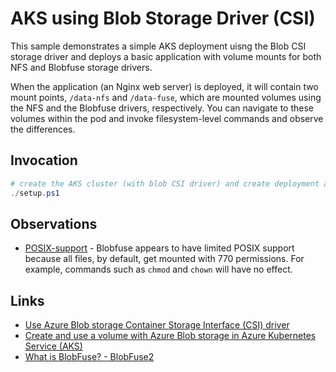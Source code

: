 # AKS using Blob Storage Driver (CSI)

This sample demonstrates a simple AKS deployment uisng the Blob CSI storage driver and deploys a basic application with volume mounts for both NFS and Blobfuse storage drivers. 

When the application (an Nginx web server) is deployed, it will contain two mount points, `/data-nfs` and `/data-fuse`, which are mounted volumes using the NFS and the Blobfuse drivers, respectively. You can navigate to these volumes within the pod and invoke filesystem-level commands and observe the differences. 

## Invocation

```powershell
# create the AKS cluster (with blob CSI driver) and create deployment and PVCs
./setup.ps1
```

## Observations
- [POSIX-support](https://github.com/Azure/azure-storage-fuse/wiki/Blobfuse-Limitations-%7C-Differences-from-POSIX) - Blobfuse appears to have limited POSIX support because all files, by default, get mounted with 770 permissions. For example, commands such as `chmod` and `chown` will have no effect. 

## Links
- [Use Azure Blob storage Container Storage Interface (CSI) driver](https://learn.microsoft.com/en-us/azure/aks/azure-blob-csi?tabs=NFS)
- [Create and use a volume with Azure Blob storage in Azure Kubernetes Service (AKS)](https://learn.microsoft.com/en-us/azure/aks/azure-csi-blob-storage-provision?tabs=mount-nfs%2Csecret)
- [What is BlobFuse? - BlobFuse2](https://learn.microsoft.com/en-us/azure/storage/blobs/blobfuse2-what-is)